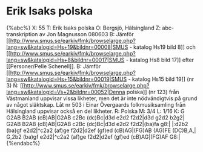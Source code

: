 # Erik Isaks polska

{%abc%}
X: 55
T: Erik Isaks polska
O: Bergsjö, Hälsingland
Z: abc-transkription av Jon Magnusson 080603
B: Jämför [[http://www.smus.se/earkiv/fmk/browselarge.php?lang=sw&katalogid=Hs+19&bildnr=00008|SMUS - katalog Hs19 bild 8]] och [[http://www.smus.se/earkiv/fmk/browselarge.php?lang=sw&katalogid=Hs+8&bildnr=00017|SMUS - katalog Hs8 bild 17]] efter [[Personer/Pelle Schenell]].
B: Jämför [[http://www.smus.se/earkiv/fmk/browselarge.php?lang=sw&katalogid=Hs+15&bildnr=00019|SMUS - katalog Hs15 bild 19]] (nr 3)
N: [[http://www.smus.se/earkiv/fmk/browselarge.php?lang=sw&katalogid=Vs+2&bildnr=00052|Denna polska]] (nr 123) från Västmanland uppvisar vissa likheter, men det är inte nödvändigtvis på grund av något släktskap. Låt nr 503 i Einar Övergaards folkmusiksamling från Hälsingland uppvisar också en del likheter.
R: Polska
M: 3/4
L: 1/16
K: G
G2AB B2AB (cB)AB|G2AB c2Bc (dc)Bc|d3d e2d2 f2d2|d3d g2d2 b2g2|
G2AB B2AB (cB)AB|G2AB c2Bc (dc)Bc|d3d e2d2 f2d2|(ba)fa g8:|
|:d2b2 (ba)gf e2d2|^c2a2 (af)ge f2d2|d2ef (gf)ed (cB)AG|(FG)AB (AG)FE (DC)B,A,|
G,2b2 (ba)gf e2d2|^c2a2 (af)ge f2d2|d2ef (gf)ed (cB)AG|(FG)AF G8:|
{%endabc%}

